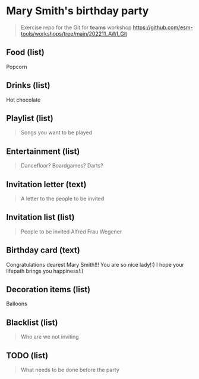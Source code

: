 # Mary Smith's birthday party
> Exercise repo for the Git for **teams** workshop https://github.com/esm-tools/workshops/tree/main/202211_AWI_Git

## Food (list)
Popcorn

## Drinks (list)
Hot chocolate

## Playlist (list)
> Songs you want to be played


## Entertainment (list)
> Dancefloor? Boardgames? Darts?


## Invitation letter (text)
> A letter to the people to be invited


## Invitation list (list)
> People to be invited
Alfred
Frau Wegener

## Birthday card (text)
Congratulations dearest Mary Smith!!!
You are so nice lady!:) I hope your lifepath brings you happiness!:) 

## Decoration items (list)
Balloons

## Blacklist (list)
> Who are we not inviting


## TODO (list)
> What needs to be done before the party


